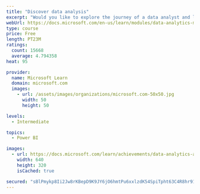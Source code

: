 ```yaml
---
title: "Discover data analysis"
excerpt: "Would you like to explore the journey of a data analyst and learn how a data analyst tells a story with data? In this module, you will explore the different roles in data and learn the different tasks of a data analyst."
webUrl: https://docs.microsoft.com/en-us/learn/modules/data-analytics-microsoft/
type: course
price: Free
length: PT23M
ratings:
  count: 15668
  average: 4.794358
heat: 95

provider:
  name: Microsoft Learn
  domain: microsoft.com
  images:
    - url: /assets/images/organizations/microsoft.com-50x50.jpg
      width: 50
      height: 50

levels:
  - Intermediate

topics:
  - Power BI

images:
  - url: https://docs.microsoft.com/learn/achievements/data-analytics-and-microsoft-social.png
    width: 640
    height: 320
    isCached: true

secured: "sBlPmykp8Ii2Jw8rKBepD9K9JY6jO6hmtPu6xxlzdK54SpiTpht63C4R8hr91Wv6MKngsUDXHRzFUSuCQ86SdMrP3J/dguQEZAF3CNGSzmv1B7pDto07s6MkG1AGDdn0UCXYmIP2/lA5OAMuCyY7q8PdJoSPogk4KHVqXKgPGuhB7NML0nvExi0TTxreS780NiXfX0dJ4ZA+CwNF++zubzeYQKioEDa2joDUPWMbTG6H3OyRLOZmqqh2mFguYAI6a0vn1J/OwtmrurDIlYFGQCQ5Oxejv4pFkUEGBDETbPZRLOWSX42eXnXm81C/9QHeytlm0pSaP2a6ytH0ujQ5EF15+OnR3u44rmTAGp+7P0gR+3LgT2vNOluGXSgWIe/XLa4D0RvWdhWsLjGdssRgAdgH+JJM14QtHO2OMlRBKOR15TMPotwnY199/q0pMwUo;62TwQt9JanIMMjyVdfRC8g=="
---
```


